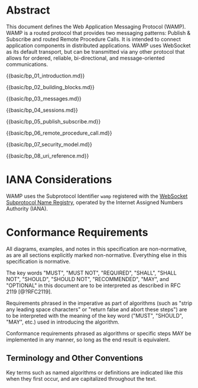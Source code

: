 # Abstract

This document defines the Web Application Messaging Protocol (WAMP). WAMP is a routed protocol that provides two messaging patterns: Publish & Subscribe and routed Remote Procedure Calls. It is intended to connect application components in distributed applications. WAMP uses WebSocket as its default transport, but can be transmitted via any other protocol that allows for ordered, reliable, bi-directional, and message-oriented communications.


{{basic/bp_01_introduction.md}}

{{basic/bp_02_building_blocks.md}}

{{basic/bp_03_messages.md}}

{{basic/bp_04_sessions.md}}

{{basic/bp_05_publish_subscribe.md}}

{{basic/bp_06_remote_procedure_call.md}}

{{basic/bp_07_security_model.md}}

{{basic/bp_08_uri_reference.md}}


# IANA Considerations

WAMP uses the Subprotocol Identifier `wamp` registered with the [WebSocket Subprotocol Name Registry](https://www.iana.org/assignments/websocket/websocket.xhtml), operated by the Internet Assigned Numbers Authority (IANA).


# Conformance Requirements

All diagrams, examples, and notes in this specification are non-normative, as are all sections explicitly marked non-normative. Everything else in this specification is normative.

The key words "MUST", "MUST NOT", "REQUIRED", "SHALL", "SHALL NOT",
"SHOULD", "SHOULD NOT", "RECOMMENDED", "MAY", and "OPTIONAL" in
this document are to be interpreted as described in RFC 2119 [@?RFC2119].

Requirements phrased in the imperative as part of algorithms (such as "strip any leading space characters" or "return false and abort these steps") are to be interpreted with the meaning of the key word ("MUST", "SHOULD", "MAY", etc.) used in introducing the algorithm.

Conformance requirements phrased as algorithms or specific steps MAY  be implemented in any manner, so long as the end result is equivalent.

## Terminology and Other Conventions

Key terms such as named algorithms or definitions are indicated like _this_ when they first occur, and are capitalized throughout the text.
